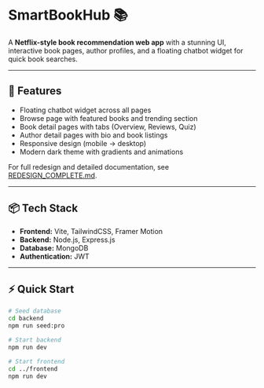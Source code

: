 # SmartBookHub 📚

A **Netflix-style book recommendation web app** with a stunning UI, interactive book pages, author profiles, and a floating chatbot widget for quick book searches.

---

## 🚀 Features

- Floating chatbot widget across all pages
- Browse page with featured books and trending section
- Book detail pages with tabs (Overview, Reviews, Quiz)
- Author detail pages with bio and book listings
- Responsive design (mobile → desktop)
- Modern dark theme with gradients and animations

For full redesign and detailed documentation, see [REDESIGN_COMPLETE.md](./REDESIGN_COMPLETE.md).

---

## 📦 Tech Stack

- **Frontend:** Vite, TailwindCSS, Framer Motion
- **Backend:** Node.js, Express.js
- **Database:** MongoDB
- **Authentication:** JWT

---

## ⚡ Quick Start

```bash
# Seed database
cd backend
npm run seed:pro

# Start backend
npm run dev

# Start frontend
cd ../frontend
npm run dev
```
